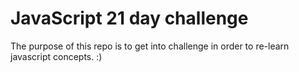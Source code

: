 # JavaScript 21 day challenge

The purpose of this repo is to get into challenge in order to re-learn javascript concepts. :) 
